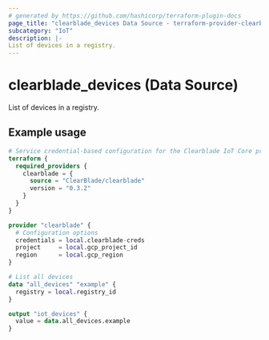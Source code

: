 ```yaml
---
# generated by https://github.com/hashicorp/terraform-plugin-docs
page_title: "clearblade_devices Data Source - terraform-provider-clearblade"
subcategory: "IoT"
description: |-
List of devices in a registry.
---
```


# clearblade_devices (Data Source)

List of devices in a registry.

## Example usage

```terraform
# Service credential-based configuration for the Clearblade IoT Core provider
terraform {
  required_providers {
    clearblade = {
      source = "ClearBlade/clearblade"
      version = "0.3.2"
    }
  }
}

provider "clearblade" {
  # Configuration options
  credentials = local.clearblade-creds
  project     = local.gcp_project_id
  region      = local.gcp_region
}

# List all devices
data "all_devices" "example" {
  registry = local.registry_id
}

output "iot_devices" {
  value = data.all_devices.example
}
```
